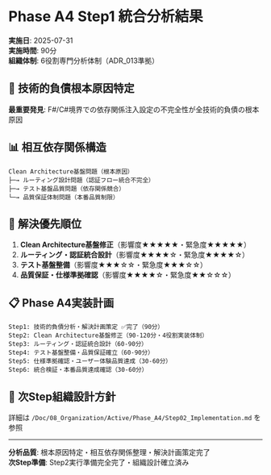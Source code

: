 # Phase A4 Step1 統合分析結果

**実施日**: 2025-07-31  
**実施時間**: 90分  
**組織体制**: 6役割専門分析体制（ADR_013準拠）  

## 🎯 技術的負債根本原因特定

**最重要発見**: F#/C#境界での依存関係注入設定の不完全性が全技術的負債の根本原因

## 📊 相互依存関係構造

```
Clean Architecture基盤問題（根本原因）
├─→ ルーティング設計問題（認証フロー統合不完全）
├─→ テスト基盤品質問題（依存関係競合）
└─→ 品質保証体制問題（本番品質制限）
```

## 🔧 解決優先順位

1. **Clean Architecture基盤修正**（影響度★★★★★・緊急度★★★★★）
2. **ルーティング・認証統合設計**（影響度★★★★☆・緊急度★★★★☆）  
3. **テスト基盤整備**（影響度★★★☆☆・緊急度★★★☆☆）
4. **品質保証・仕様準拠確認**（影響度★★★★☆・緊急度★★☆☆☆）

## 📋 Phase A4実装計画

```
Step1: 技術的負債分析・解決計画策定 ✅完了（90分）
Step2: Clean Architecture基盤修正（90-120分・4役割実装体制）
Step3: ルーティング・認証統合設計（60-90分）  
Step4: テスト基盤整備・品質保証確立（60-90分）
Step5: 仕様準拠確認・ユーザー体験品質達成（30-60分）
Step6: 統合検証・本番品質達成確認（30-60分）
```

## 🚀 次Step組織設計方針

詳細は `/Doc/08_Organization/Active/Phase_A4/Step02_Implementation.md` を参照

---

**分析品質**: 根本原因特定・相互依存関係整理・解決計画策定完了  
**次Step準備**: Step2実行準備完全完了・組織設計確立済み